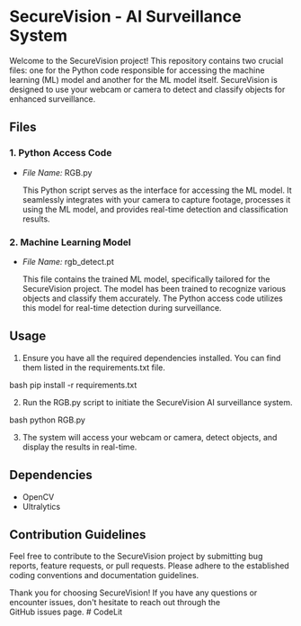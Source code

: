 # SecureVision - AI Surveillance System

Welcome to the SecureVision project! This repository contains two crucial files: one for the Python code responsible for accessing the machine learning (ML) model and another for the ML model itself. SecureVision is designed to use your webcam or camera to detect and classify objects for enhanced surveillance.

## Files

### 1. Python Access Code

- *File Name:* RGB.py
  
  This Python script serves as the interface for accessing the ML model. It seamlessly integrates with your camera to capture footage, processes it using the ML model, and provides real-time detection and classification results.

### 2. Machine Learning Model

- *File Name:* rgb_detect.pt

  This file contains the trained ML model, specifically tailored for the SecureVision project. The model has been trained to recognize various objects and classify them accurately. The Python access code utilizes this model for real-time detection during surveillance.

## Usage

1. Ensure you have all the required dependencies installed. You can find them listed in the requirements.txt file.

bash
pip install -r requirements.txt


2. Run the RGB.py script to initiate the SecureVision AI surveillance system.

bash
python RGB.py


3. The system will access your webcam or camera, detect objects, and display the results in real-time.

## Dependencies

- OpenCV
- Ultralytics

## Contribution Guidelines

Feel free to contribute to the SecureVision project by submitting bug reports, feature requests, or pull requests. Please adhere to the established coding conventions and documentation guidelines.

Thank you for choosing SecureVision! If you have any questions or encounter issues, don't hesitate to reach out through the GitHub issues page.
#   C o d e L i t 
 
 
